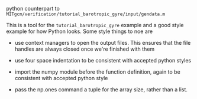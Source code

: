 python counterpart to ```MITgcm/verification/tutorial_barotropic_gyre/input/gendata.m```

This is a tool for the ```tutorial_barotropic_gyre``` example and a good style example
for how Python looks. Some style things to noe are

* use context managers to open the output files. This ensures that the file handles are always closed once we're finished with them

* use four space indentation to be consistent with accepted python styles

* import the numpy module before the function definition, again to be consistent with accepted python style

* pass the np.ones command a tuple for the array size, rather than a list.
